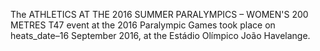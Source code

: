 The ATHLETICS AT THE 2016 SUMMER PARALYMPICS – WOMEN'S 200 METRES T47 event at the 2016 Paralympic Games took place on heats_date–16 September 2016, at the Estádio Olímpico João Havelange.
